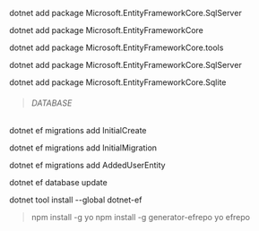 dotnet add package Microsoft.EntityFrameworkCore.SqlServer

dotnet add package Microsoft.EntityFrameworkCore  

dotnet add package Microsoft.EntityFrameworkCore.tools 

dotnet add package Microsoft.EntityFrameworkCore.SqlServer  

dotnet add package Microsoft.EntityFrameworkCore.Sqlite

>###### DATABASE

dotnet ef migrations add InitialCreate

dotnet ef migrations add InitialMigration

dotnet ef migrations add AddedUserEntity

dotnet ef database update

dotnet tool install --global dotnet-ef

>npm install -g yo
>npm install -g generator-efrepo
>yo efrepo